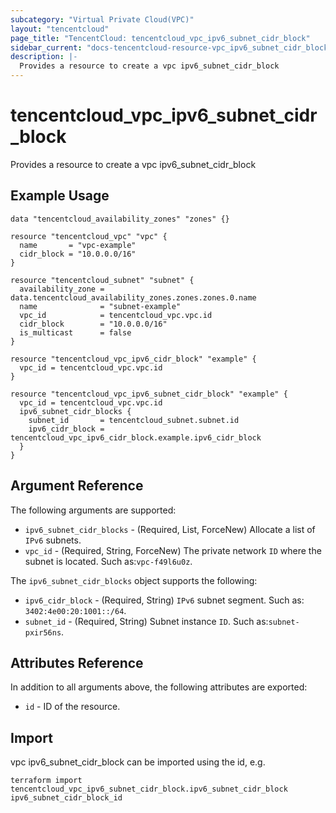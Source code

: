 ```yaml
---
subcategory: "Virtual Private Cloud(VPC)"
layout: "tencentcloud"
page_title: "TencentCloud: tencentcloud_vpc_ipv6_subnet_cidr_block"
sidebar_current: "docs-tencentcloud-resource-vpc_ipv6_subnet_cidr_block"
description: |-
  Provides a resource to create a vpc ipv6_subnet_cidr_block
---
```


# tencentcloud_vpc_ipv6_subnet_cidr_block

Provides a resource to create a vpc ipv6_subnet_cidr_block

## Example Usage

```hcl
data "tencentcloud_availability_zones" "zones" {}

resource "tencentcloud_vpc" "vpc" {
  name       = "vpc-example"
  cidr_block = "10.0.0.0/16"
}

resource "tencentcloud_subnet" "subnet" {
  availability_zone = data.tencentcloud_availability_zones.zones.zones.0.name
  name              = "subnet-example"
  vpc_id            = tencentcloud_vpc.vpc.id
  cidr_block        = "10.0.0.0/16"
  is_multicast      = false
}

resource "tencentcloud_vpc_ipv6_cidr_block" "example" {
  vpc_id = tencentcloud_vpc.vpc.id
}

resource "tencentcloud_vpc_ipv6_subnet_cidr_block" "example" {
  vpc_id = tencentcloud_vpc.vpc.id
  ipv6_subnet_cidr_blocks {
    subnet_id       = tencentcloud_subnet.subnet.id
    ipv6_cidr_block = tencentcloud_vpc_ipv6_cidr_block.example.ipv6_cidr_block
  }
}
```

## Argument Reference

The following arguments are supported:

* `ipv6_subnet_cidr_blocks` - (Required, List, ForceNew) Allocate a list of `IPv6` subnets.
* `vpc_id` - (Required, String, ForceNew) The private network `ID` where the subnet is located. Such as:`vpc-f49l6u0z`.

The `ipv6_subnet_cidr_blocks` object supports the following:

* `ipv6_cidr_block` - (Required, String) `IPv6` subnet segment. Such as: `3402:4e00:20:1001::/64`.
* `subnet_id` - (Required, String) Subnet instance `ID`. Such as:`subnet-pxir56ns`.

## Attributes Reference

In addition to all arguments above, the following attributes are exported:

* `id` - ID of the resource.



## Import

vpc ipv6_subnet_cidr_block can be imported using the id, e.g.

```
terraform import tencentcloud_vpc_ipv6_subnet_cidr_block.ipv6_subnet_cidr_block ipv6_subnet_cidr_block_id
```

